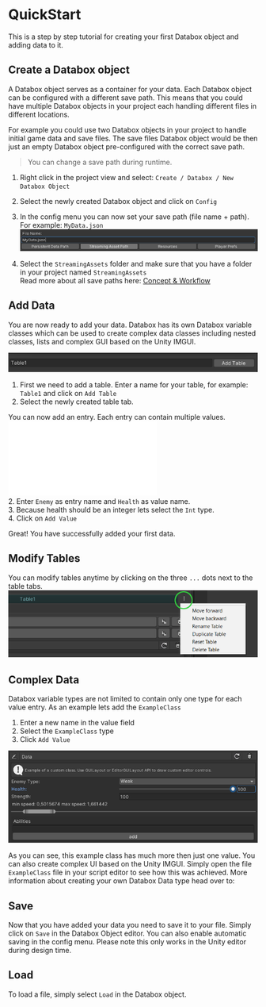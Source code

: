 # QuickStart

This is a step by step tutorial for creating your first Databox object and adding data to it.

## Create a Databox object
A Databox object serves as a container for your data. Each Databox object can be configured with a different save path. 
This means that you could have multiple Databox objects in your project each handling different files in different locations.

For example you could use two Databox objects in your project to handle initial game data and save files.
The save files Databox object would be then just an empty Databox object pre-configured with the correct save path.  
> You can change a save path during runtime.

1. Right click in the project view and select: `Create / Databox / New Databox Object`  
2. Select the newly created Databox object and click on `Config`  
3. In the config menu you can now set your save path (file name + path). 
For example: `MyData.json`  
![savepath](img/savepath.png)  
  
4. Select the `StreamingAssets` folder and make sure that you have a folder in your project named `StreamingAssets`  
Read more about all save paths here: [Concept & Workflow](/ConceptAndWorkflow.md)  

## Add Data
You are now ready to add your data.
Databox has its own Databox variable classes which can be used to create complex data classes including nested classes, lists and complex GUI based on the Unity IMGUI.

![addTable](img/addTable.png)  
1. First we need to add a table. Enter a name for your table, for example: `Table1` and click on `Add Table`  
2. Select the newly created table tab.  

You can now add an entry. Each entry can contain multiple values.  
![addEntry](img/addEntry.md)  
2. Enter `Enemy` as entry name and `Health` as value name.  
3. Because health should be an integer lets select the `Int` type.  
4. Click on `Add Value`  

Great! You have successfully added your first data.

## Modify Tables
You can modify tables anytime by clicking on the three `...` dots next to the table tabs.  
![modifyTable](img/modifyTables.png)  
  
  
## Complex Data
Databox variable types are not limited to contain only one type for each value entry.
As an example lets add the `ExampleClass`
1. Enter a new name in the value field
2. Select the `ExampleClass` type 
3. Click `Add Value`

![complexData](img/complexData.png)  
    
As you can see, this example class has much more then just one value. You can also create complex UI based on the Unity IMGUI.
Simply open the file `ExampleClass` file in your script editor to see how this was achieved.
More information about creating your own Databox Data type head over to:


## Save
Now that you have added your data you need to save it to your file.
Simply click on `Save` in the Databox Object editor.
You can also enable automatic saving in the config menu. Please note this only works in the Unity editor during design time.

## Load 
To load a file, simply select `Load` in the Databox object.
